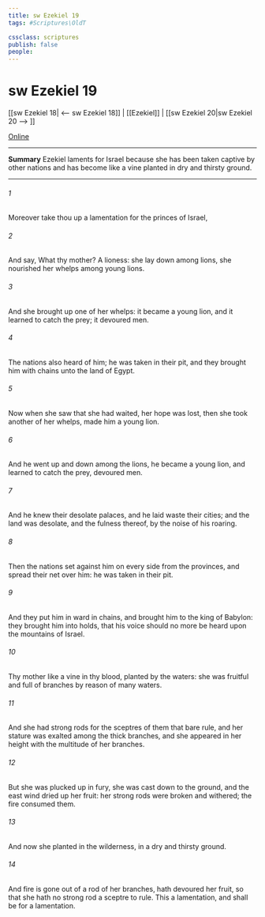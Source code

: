 ```yaml
---
title: sw Ezekiel 19
tags: #Scriptures\OldT

cssclass: scriptures
publish: false
people:
---
```


# sw Ezekiel 19
[[sw Ezekiel 18| <-- sw Ezekiel 18]] | [[Ezekiel]] | [[sw Ezekiel 20|sw Ezekiel 20 --> ]]

[Online](https://churchofjesuschrist.org/study/scriptures/ot/ezek/19?lang=eng)

---
__Summary__
Ezekiel laments for Israel because she has been taken captive by other nations and has become like a vine planted in dry and thirsty ground.

---
###### 1 
Moreover take thou up a lamentation for the princes of Israel,

###### 2 
And say, What  thy mother? A lioness: she lay down among lions, she nourished her whelps among young lions.

###### 3 
And she brought up one of her whelps: it became a young lion, and it learned to catch the prey; it devoured men.

###### 4 
The nations also heard of him; he was taken in their pit, and they brought him with chains unto the land of Egypt.

###### 5 
Now when she saw that she had waited,  her hope was lost, then she took another of her whelps,  made him a young lion.

###### 6 
And he went up and down among the lions, he became a young lion, and learned to catch the prey,  devoured men.

###### 7 
And he knew their desolate palaces, and he laid waste their cities; and the land was desolate, and the fulness thereof, by the noise of his roaring.

###### 8 
Then the nations set against him on every side from the provinces, and spread their net over him: he was taken in their pit.

###### 9 
And they put him in ward in chains, and brought him to the king of Babylon: they brought him into holds, that his voice should no more be heard upon the mountains of Israel.

###### 10 
Thy mother  like a vine in thy blood, planted by the waters: she was fruitful and full of branches by reason of many waters.

###### 11 
And she had strong rods for the sceptres of them that bare rule, and her stature was exalted among the thick branches, and she appeared in her height with the multitude of her branches.

###### 12 
But she was plucked up in fury, she was cast down to the ground, and the east wind dried up her fruit: her strong rods were broken and withered; the fire consumed them.

###### 13 
And now she  planted in the wilderness, in a dry and thirsty ground.

###### 14 
And fire is gone out of a rod of her branches,  hath devoured her fruit, so that she hath no strong rod  a sceptre to rule. This  a lamentation, and shall be for a lamentation.

